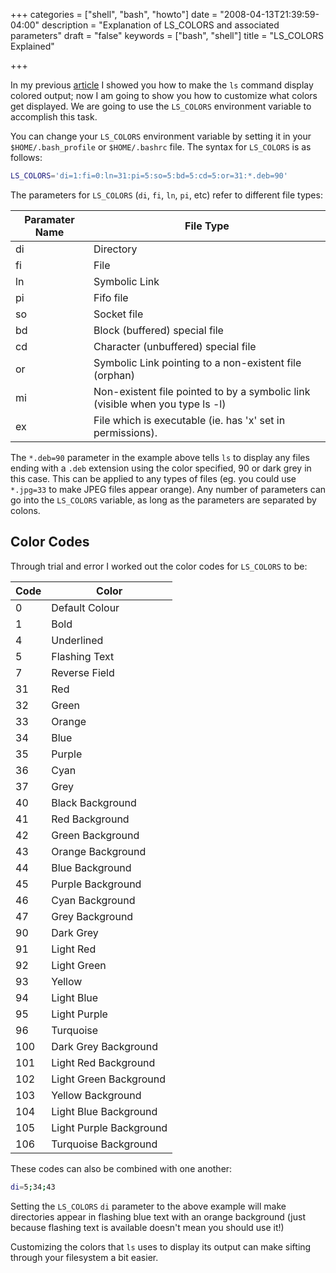 +++
categories = ["shell", "bash", "howto"]
date = "2008-04-13T21:39:59-04:00"
description = "Explanation of LS_COLORS and associated parameters"
draft = "false"
keywords = ["bash", "shell"]
title = "LS_COLORS Explained"

+++

In my previous [article](/tutorial/shell/colored-ls-output/) I showed you how to make the `ls` command display colored output; now I am going to show you how to customize what colors get displayed. We are going to use the `LS_COLORS` environment variable to accomplish this task.

You can change your `LS_COLORS` environment variable by setting it in your `$HOME/.bash_profile` or `$HOME/.bashrc` file. The syntax for `LS_COLORS` is as follows:

```bash
LS_COLORS='di=1:fi=0:ln=31:pi=5:so=5:bd=5:cd=5:or=31:*.deb=90'
```

The parameters for `LS_COLORS` (`di`, `fi`, `ln`, `pi`, etc) refer to different file types:

Paramater Name   | File Type
---------------- | -------------
 di              | Directory
 fi              | File
 ln              | Symbolic Link
 pi              | Fifo file
 so              | Socket file
 bd              | Block (buffered) special file
 cd              | Character (unbuffered) special file
 or              | Symbolic Link pointing to a non-existent file (orphan)
 mi              | Non-existent file pointed to by a symbolic link (visible when you type ls -l)
 ex              | File which is executable (ie. has 'x' set in permissions).

The `*.deb=90` parameter in the example above tells `ls` to display any files ending with a `.deb` extension using the color specified, 90 or dark grey in this case. This can be applied to any types of files (eg. you could use `*.jpg=33` to make JPEG files appear orange). Any number of parameters can go into the `LS_COLORS` variable, as long as the parameters are separated by colons.

## Color Codes

Through trial and error I worked out the color codes for `LS_COLORS` to be:

Code   | Color
------ | -------
  0    | Default Colour
  1    | Bold
  4    | Underlined
  5    | Flashing Text
  7    | Reverse Field
 31    | Red
 32    | Green
 33    | Orange
 34    | Blue
 35    | Purple
 36    | Cyan
 37    | Grey
 40    | Black Background
 41    | Red Background
 42    | Green Background
 43    | Orange Background
 44    | Blue Background
 45    | Purple Background
 46    | Cyan Background
 47    | Grey Background
 90    | Dark Grey
 91    | Light Red
 92    | Light Green
 93    | Yellow
 94    | Light Blue
 95    | Light Purple
 96    | Turquoise
 100   | Dark Grey Background
 101   | Light Red Background
 102   | Light Green Background
 103   | Yellow Background
 104   | Light Blue Background
 105   | Light Purple Background
 106   | Turquoise Background

These codes can also be combined with one another:

```bash
di=5;34;43
```

Setting the `LS_COLORS` `di` parameter to the above example will make directories appear in flashing blue text with an orange background (just because flashing text is available doesn't mean you should use it!)

Customizing the colors that `ls` uses to display its output can make sifting through your filesystem a bit easier.
